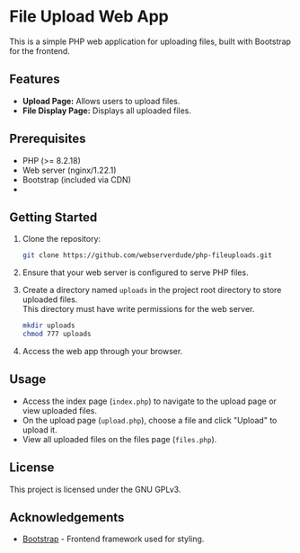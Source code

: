 # File Upload Web App

This is a simple PHP web application for uploading files, built with Bootstrap for the frontend.

## Features

- **Upload Page:** Allows users to upload files.
- **File Display Page:** Displays all uploaded files.

## Prerequisites

- PHP (>= 8.2.18)
- Web server (nginx/1.22.1)
- Bootstrap (included via CDN)
- 

## Getting Started

1. Clone the repository:

    ```bash
    git clone https://github.com/webserverdude/php-fileuploads.git
    ```

2. Ensure that your web server is configured to serve PHP files.

3. Create a directory named `uploads` in the project root directory to store uploaded files.</br>This directory must have write permissions for the web server.

    ```bash
    mkdir uploads
    chmod 777 uploads
    ```

4. Access the web app through your browser.

## Usage

- Access the index page (`index.php`) to navigate to the upload page or view uploaded files.
- On the upload page (`upload.php`), choose a file and click "Upload" to upload it.
- View all uploaded files on the files page (`files.php`).

## License

This project is licensed under the GNU GPLv3. 

## Acknowledgements

- [Bootstrap](https://getbootstrap.com/) - Frontend framework used for styling.
